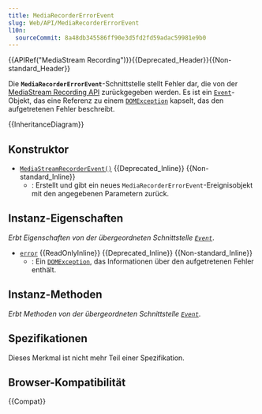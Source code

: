 ```yaml
---
title: MediaRecorderErrorEvent
slug: Web/API/MediaRecorderErrorEvent
l10n:
  sourceCommit: 8a48db345586ff90e3d5fd2fd59adac59981e9b0
---
```


{{APIRef("MediaStream Recording")}}{{Deprecated_Header}}{{Non-standard_Header}}

Die **`MediaRecorderErrorEvent`**-Schnittstelle stellt Fehler dar, die von der [MediaStream Recording API](/de/docs/Web/API/MediaStream_Recording_API) zurückgegeben werden. Es ist ein [`Event`](/de/docs/Web/API/Event)-Objekt, das eine Referenz zu einem [`DOMException`](/de/docs/Web/API/DOMException) kapselt, das den aufgetretenen Fehler beschreibt.

{{InheritanceDiagram}}

## Konstruktor

- [`MediaStreamRecorderEvent()`](/de/docs/Web/API/MediaRecorderErrorEvent/MediaRecorderErrorEvent) {{Deprecated_Inline}} {{Non-standard_Inline}}
  - : Erstellt und gibt ein neues `MediaRecorderErrorEvent`-Ereignisobjekt mit den angegebenen Parametern zurück.

## Instanz-Eigenschaften

_Erbt Eigenschaften von der übergeordneten Schnittstelle [`Event`](/de/docs/Web/API/Event)_.

- [`error`](/de/docs/Web/API/MediaRecorderErrorEvent/error) {{ReadOnlyInline}} {{Deprecated_Inline}} {{Non-standard_Inline}}
  - : Ein [`DOMException`](/de/docs/Web/API/DOMException), das Informationen über den aufgetretenen Fehler enthält.

## Instanz-Methoden

_Erbt Methoden von der übergeordneten Schnittstelle [`Event`](/de/docs/Web/API/Event)_.

## Spezifikationen

Dieses Merkmal ist nicht mehr Teil einer Spezifikation.

## Browser-Kompatibilität

{{Compat}}
